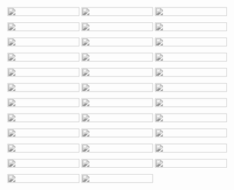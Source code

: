 <body>
<div id="gallery" >
   <img class="drawing" src="https://s2.loli.net/2022/08/05/tBJmQDA5ZOhMwN6.jpg">
   <img class="drawing" src="https://s2.loli.net/2022/08/05/Qof4unCSsgJdMIR.jpg">
   <img class="drawing" src="https://s2.loli.net/2022/08/05/H4Zq6MD9hd7wkgQ.jpg">
   <img class="drawing" src="https://s2.loli.net/2022/08/05/UukTsqDH65GvYPS.jpg">
   <img class="drawing" src="https://s2.loli.net/2022/08/05/YoFHLUgAMVRrBsC.jpg">
   <img class="drawing" src="https://s2.loli.net/2022/08/05/cYulvI7krmn12ya.jpg">
   <img class="drawing" src="https://s2.loli.net/2022/08/05/xAWR8Xe4gUM7IPS.jpg">
   <img class="drawing" src="https://s2.loli.net/2022/08/05/JfoUqKOPHuWFnN8.jpg">
   <img class="drawing" src="https://s2.loli.net/2022/08/05/RxOIB4mbJuGFqiw.jpg">
   <img class="drawing" src="https://s2.loli.net/2022/08/05/r9hAQTGvE64BwP5.jpg">
   <img class="drawing" src="https://s2.loli.net/2022/08/05/V6l7kh4Hf3YWZbF.jpg">
   <img class="drawing" src="https://s2.loli.net/2022/08/05/NtnoiAk4RE18G9Z.jpg">
   <img class="drawing" src="https://s2.loli.net/2022/08/05/A6gM792laK8bDLT.jpg">
   <img class="drawing" src="https://s2.loli.net/2022/08/05/nBtQleKDMzuIyFJ.jpg">
   <img class="drawing" src="https://s2.loli.net/2022/08/05/3RTYpW59MEnldXU.jpg">
   <img class="drawing" src="https://s2.loli.net/2022/08/05/hZDuPHLCtbjK581.jpg">
   <img class="drawing" src="https://s2.loli.net/2022/08/05/jWwxUTqFV4uty5J.jpg">
   <img class="drawing" src="https://s2.loli.net/2022/08/05/LwWYjsPO3RHapQI.jpg">
   <img class="drawing" src="https://s2.loli.net/2022/08/05/sD2kUZ8Ad4IcMXV.jpg">
   <img class="drawing" src="https://s2.loli.net/2022/08/05/bD6HA9eVJdLimBq.jpg">
   <img class="drawing" src="https://s2.loli.net/2022/08/05/8tIAlG9RLar2wzx.jpg">
   <img class="drawing" src="https://s2.loli.net/2022/08/05/WVNF1RwXbhsLlIG.jpg">
    <img class="drawing" src="https://s2.loli.net/2022/08/05/4BbEZHVXPnpR1Fz.jpg">
    <img class="drawing" src="https://s2.loli.net/2022/08/05/ao1C4V5iGXcvmMY.jpg">
    <img class="drawing" src="https://s2.loli.net/2022/08/05/PfUSqNa1bXtcDVv.jpg">
    <img class="drawing" src="https://s2.loli.net/2022/08/05/qcKutbsn4PBQUhx.jpg">
    <img class="drawing" src="https://s2.loli.net/2022/08/05/3AQkP51TOZflueh.jpg">
    <img class="drawing" src="https://s2.loli.net/2022/08/05/9Lcqo5wOQztyCih.jpg">
    <img class="drawing" src="https://s2.loli.net/2022/08/05/uGoUl9mYEVr47Lt.jpg">
    <img class="drawing" src="https://s2.loli.net/2022/08/05/NtnoiAk4RE18G9Z.jpg">
    <img class="drawing" src="https://s2.loli.net/2022/08/05/FTfu2jSZtNC9LJP.jpg">
    <img class="drawing" src="https://s2.loli.net/2022/08/05/qoGNlDCOTcfxWZu.jpg">
    <img class="drawing" src="https://s2.loli.net/2022/08/05/N8HDsYdXBjnbUKR.jpg">
    <img class="drawing" src="https://s2.loli.net/2022/08/05/2p5YdJFUC7NGETI.jpg">
    <img class="drawing" src="https://s2.loli.net/2022/08/05/1OrT4bYstpxk8dJ.jpg">
   
</div> 
 </body>
</html>

<style>
    #gallery {
    line-height:0;
    -webkit-column-count:4; /* split it into 5 columns */
    -webkit-column-gap:5px; /* give it a 5px gap between columns */
    -moz-column-count:5;
    -moz-column-gap:5px;
    column-count:4;
    column-gap:5px;
 }
    #gallery img {
    width: 100% !important;
    height: auto !important;
    filter: grayscale(100%);
    transition: filter 1s;
    margin-bottom:5px; /* to match column gap */
 }
 @media (max-width: 1200px) {
    #gallery {
     -moz-column-count:    4;
     -webkit-column-count: 4;
     column-count:         4;
    }
 }
 @media (max-width: 1000px) {
    #gallery {
     -moz-column-count:    3;
     -webkit-column-count: 3;
     column-count:         3;
    }
 }
 @media (max-width: 800px) {
    #gallery {
     -moz-column-count:    3;
     -webkit-column-count: 3;
     column-count:         3;
    }
 }
 @media (max-width: 400px) {
    #gallery {
     -moz-column-count:    2;
     -webkit-column-count: 2;
     column-count:         2;
    }
 }
#gallery img:hover {
    filter:none;
 }

		*{
			margin: 0;
			padding: 0;
		}
		.drawing{
			width: 100px;
			margin: 10px;
		}
		.drawing:hover{
			cursor: zoom-in;
		}
		.wrapper{
			position: fixed;
			top: 0;
			right: 0;
			bottom: 0;
			left: 0;
			z-index: 999;
			background-repeat: no-repeat;
			background-attachment: fixed;
			background-position: center;
			background-color: rgba(52, 52, 52, 0.8);
			background-size: 50%;
		}
		.wrapper:hover{
			cursor: zoom-out;
		}
</style>

<script src="../about/jquery-3.3.1.min.js"></script>
<script>
    $(function(){
        $('.drawing').click(function(){
            $(this).after("<div class='wrapper'></div>");
            var imgSrc = $(this).attr('src');
            $(".wrapper").css("background-image", "url(" + imgSrc + ")");
            $('.wrapper').fadeIn(1000);
            $('.wrapper').click(function(){
                $('.wrapper').fadeOut(1000).remove();
            });
        });
    });
    var cards = $(".drawing");
    for(var i = 0; i < cards.length; i++){
    var target = Math.floor(Math.random() * cards.length -1) + 1;
    var target2 = Math.floor(Math.random() * cards.length -1) +1;
    cards.eq(target).before(cards.eq(target2));
}
</script>
